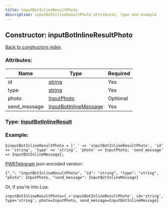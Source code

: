 ```yaml
---
title: inputBotInlineResultPhoto
description: inputBotInlineResultPhoto attributes, type and example
---
```

## Constructor: inputBotInlineResultPhoto  
[Back to constructors index](index.md)



### Attributes:

| Name     |    Type       | Required |
|----------|---------------|----------|
|id|[string](../types/string.md) | Yes|
|type|[string](../types/string.md) | Yes|
|photo|[InputPhoto](../types/InputPhoto.md) | Optional|
|send\_message|[InputBotInlineMessage](../types/InputBotInlineMessage.md) | Yes|



### Type: [InputBotInlineResult](../types/InputBotInlineResult.md)


### Example:

```
$inputBotInlineResultPhoto = ['_' => 'inputBotInlineResultPhoto', 'id' => 'string', 'type' => 'string', 'photo' => InputPhoto, 'send_message' => InputBotInlineMessage];
```  

[PWRTelegram](https://pwrtelegram.xyz) json-encoded version:

```
{"_": "inputBotInlineResultPhoto", "id": "string", "type": "string", "photo": InputPhoto, "send_message": InputBotInlineMessage}
```


Or, if you're into Lua:  


```
inputBotInlineResultPhoto={_='inputBotInlineResultPhoto', id='string', type='string', photo=InputPhoto, send_message=InputBotInlineMessage}

```


